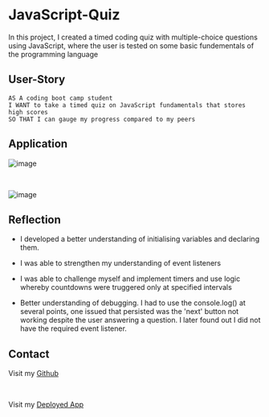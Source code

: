 # JavaScript-Quiz

 
In this project, I created a timed coding quiz with multiple-choice questions using JavaScript, where the user is tested on some basic fundementals of the programming language

## User-Story

```
AS A coding boot camp student
I WANT to take a timed quiz on JavaScript fundamentals that stores high scores
SO THAT I can gauge my progress compared to my peers

```

## Application

 ![image](https://user-images.githubusercontent.com/128429238/235791386-9818c001-2920-49d2-92d6-9cccf5ba7902.png)
 
<br>
 
![image](https://user-images.githubusercontent.com/128429238/235789584-0a62ce76-00b3-4c22-a28c-c0177db09a8b.png)

 

## Reflection 

 * I developed a better understanding of initialising variables and declaring them.
 
 * I was able to strengthen my understanding of event listeners

 * I was able to challenge myself and implement timers and use logic whereby countdowns were truggered only at specified intervals

 * Better understanding of debugging. I had to use the console.log() at several points, one issued that persisted was the 'next' button not working despite the user answering a question. I later found out I did not have the required event listener.
               
 
## Contact 

Visit my [Github](https://github.com/dirie93/password-generator)

<br>

Visit my [Deployed App](https://dirie93.github.io/password-generator/)

